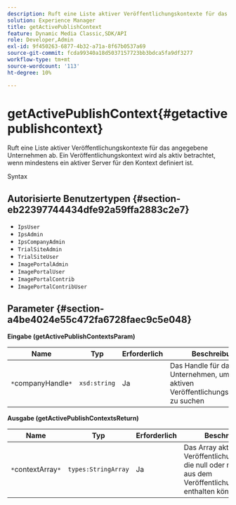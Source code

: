 ```yaml
---
description: Ruft eine Liste aktiver Veröffentlichungskontexte für das angegebene Unternehmen ab. Ein Veröffentlichungskontext wird als aktiv betrachtet, wenn mindestens ein aktiver Server für den Kontext definiert ist.
solution: Experience Manager
title: getActivePublishContext
feature: Dynamic Media Classic,SDK/API
role: Developer,Admin
exl-id: 9f450263-6877-4b32-a71a-8f67b0537a69
source-git-commit: fcda99340a18d5037157723bb3bdca5fa9df3277
workflow-type: tm+mt
source-wordcount: '113'
ht-degree: 10%

---
```


# getActivePublishContext{#getactivepublishcontext}

Ruft eine Liste aktiver Veröffentlichungskontexte für das angegebene Unternehmen ab. Ein Veröffentlichungskontext wird als aktiv betrachtet, wenn mindestens ein aktiver Server für den Kontext definiert ist.

Syntax

## Autorisierte Benutzertypen {#section-eb22397744434dfe92a59ffa2883c2e7}

* `IpsUser`
* `IpsAdmin`
* `IpsCompanyAdmin`
* `TrialSiteAdmin`
* `TrialSiteUser`
* `ImagePortalAdmin`
* `ImagePortalUser`
* `ImagePortalContrib`
* `ImagePortalContribUser`

## Parameter {#section-a4be4024e55c472fa6728faec9c5e048}

**Eingabe (getActivePublishContextsParam)**

| Name | Typ | Erforderlich | Beschreibung |
|---|---|---|---|
| `*`companyHandle`*` | `xsd:string` | Ja | Das Handle für das Unternehmen, um nach aktiven Veröffentlichungskontexten zu suchen |

**Ausgabe (getActivePublishContextsReturn)**

| Name | Typ | Erforderlich | Beschreibung |
|---|---|---|---|
| `*`contextArray`*` | `types:StringArray` | Ja | Das Array aktiver Veröffentlichungskontexte, die null oder mehr Werte aus dem Veröffentlichungskontext enthalten können. |
